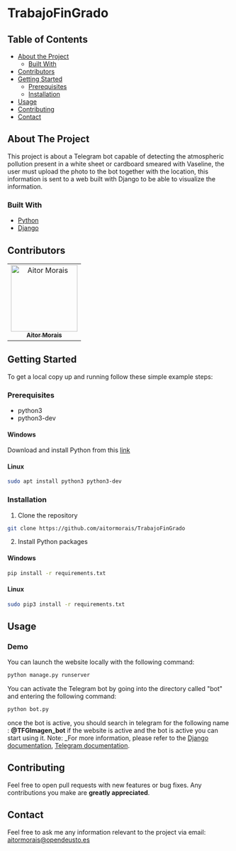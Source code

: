 # TrabajoFinGrado

<!-- TABLE OF CONTENTS -->
## Table of Contents

* [About the Project](#about-the-project)
  * [Built With](#built-with)
* [Contributors](#contributors)
* [Getting Started](#getting-started)
  * [Prerequisites](#prerequisites)
  * [Installation](#installation)
* [Usage](#usage)
* [Contributing](#contributing)
* [Contact](#contact)



<!-- ABOUT THE PROJECT -->
## About The Project

This project is about a Telegram bot capable of detecting the atmospheric pollution present in a white sheet or cardboard smeared with Vaseline, the user must upload the photo to the bot together with the location, this information is sent to a web built with Django to be able to visualize the information.

### Built With
* [Python](https://www.python.org/)
* [Django](https://www.djangoproject.com/)

<!-- CONTRIBUTORS -->
## Contributors
<!-- ALL-CONTRIBUTORS-LIST:START - Do not remove or modify this section -->
<!-- prettier-ignore -->
<table align="center">
  <tr>
    <td align="center"><a href="https://github.com/aitormorais">
        <img src="https://avatars3.githubusercontent.com/u/43671531?s=400&v=4"
         width="150px;" alt="Aitor Morais"/><br/><sub><b>Aitor Morais</b></sub></a><br/></td>
  </tr>
</table>

<!-- ALL-CONTRIBUTORS-LIST:END -->

<!-- GETTING STARTED -->
## Getting Started

To get a local copy up and running follow these simple example steps:

### Prerequisites
* python3
* python3-dev
#### Windows
Download and install Python from this [link](https://www.python.org/downloads/windows/)
#### Linux
```sh
sudo apt install python3 python3-dev
```

### Installation

1. Clone the repository
```sh
git clone https://github.com/aitormorais/TrabajoFinGrado
```

2. Install Python packages
#### Windows
```sh
pip install -r requirements.txt
```
#### Linux
```sh
sudo pip3 install -r requirements.txt
```

<!-- USAGE EXAMPLES -->
## Usage
### Demo

You can launch the website locally with the following command:
```sh
python manage.py runserver
```


You can activate the Telegram bot by going into the directory called "bot" and entering the following command: 

```sh
python bot.py 
```
once the bot is active, you should search in telegram for the following name : **@TFGImagen_bot**
if the website is active and the bot is active you can start using it.
Note: _For more information, please refer to the [Django documentation](https://www.djangoproject.com/start/),
[Telegram documentation](https://core.telegram.org/bots/api).


<!-- CONTRIBUTING -->
## Contributing

Feel free to open pull requests with new features or bug fixes. Any contributions you make are **greatly appreciated**.

<!-- CONTACT -->
## Contact
Feel free to ask me any information relevant to the project via email: aitormorais@opendeusto.es


